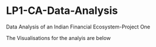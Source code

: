 # LP1-CA-Data-Analysis
Data Analysis of an Indian Financial Ecosystem-Project One

The Visualisations for the analyis are below
